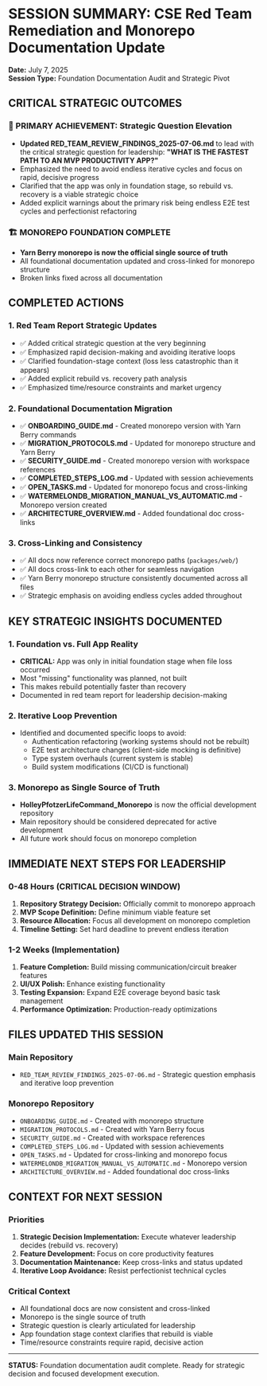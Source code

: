 # SESSION SUMMARY: CSE Red Team Remediation and Monorepo Documentation Update
**Date:** July 7, 2025  
**Session Type:** Foundation Documentation Audit and Strategic Pivot

## CRITICAL STRATEGIC OUTCOMES

### 🚨 PRIMARY ACHIEVEMENT: Strategic Question Elevation
- **Updated RED_TEAM_REVIEW_FINDINGS_2025-07-06.md** to lead with the critical strategic question for leadership: **"WHAT IS THE FASTEST PATH TO AN MVP PRODUCTIVITY APP?"**
- Emphasized the need to avoid endless iterative cycles and focus on rapid, decisive progress
- Clarified that the app was only in foundation stage, so rebuild vs. recovery is a viable strategic choice
- Added explicit warnings about the primary risk being endless E2E test cycles and perfectionist refactoring

### 🏗️ MONOREPO FOUNDATION COMPLETE
- **Yarn Berry monorepo is now the official single source of truth**
- All foundational documentation updated and cross-linked for monorepo structure
- Broken links fixed across all documentation

## COMPLETED ACTIONS

### 1. Red Team Report Strategic Updates
- ✅ Added critical strategic question at the very beginning
- ✅ Emphasized rapid decision-making and avoiding iterative loops
- ✅ Clarified foundation-stage context (loss less catastrophic than it appears)
- ✅ Added explicit rebuild vs. recovery path analysis
- ✅ Emphasized time/resource constraints and market urgency

### 2. Foundational Documentation Migration
- ✅ **ONBOARDING_GUIDE.md** - Created monorepo version with Yarn Berry commands
- ✅ **MIGRATION_PROTOCOLS.md** - Updated for monorepo structure and Yarn Berry
- ✅ **SECURITY_GUIDE.md** - Created monorepo version with workspace references
- ✅ **COMPLETED_STEPS_LOG.md** - Updated with session achievements
- ✅ **OPEN_TASKS.md** - Updated for monorepo focus and cross-linking
- ✅ **WATERMELONDB_MIGRATION_MANUAL_VS_AUTOMATIC.md** - Monorepo version created
- ✅ **ARCHITECTURE_OVERVIEW.md** - Added foundational doc cross-links

### 3. Cross-Linking and Consistency
- ✅ All docs now reference correct monorepo paths (`packages/web/`)
- ✅ All docs cross-link to each other for seamless navigation
- ✅ Yarn Berry monorepo structure consistently documented across all files
- ✅ Strategic emphasis on avoiding endless cycles added throughout

## KEY STRATEGIC INSIGHTS DOCUMENTED

### 1. Foundation vs. Full App Reality
- **CRITICAL:** App was only in initial foundation stage when file loss occurred
- Most "missing" functionality was planned, not built
- This makes rebuild potentially faster than recovery
- Documented in red team report for leadership decision-making

### 2. Iterative Loop Prevention
- Identified and documented specific loops to avoid:
  - Authentication refactoring (working systems should not be rebuilt)
  - E2E test architecture changes (client-side mocking is definitive)
  - Type system overhauls (current system is stable)
  - Build system modifications (CI/CD is functional)

### 3. Monorepo as Single Source of Truth
- **HolleyPfotzerLifeCommand_Monorepo** is now the official development repository
- Main repository should be considered deprecated for active development
- All future work should focus on monorepo completion

## IMMEDIATE NEXT STEPS FOR LEADERSHIP

### 0-48 Hours (CRITICAL DECISION WINDOW)
1. **Repository Strategy Decision:** Officially commit to monorepo approach
2. **MVP Scope Definition:** Define minimum viable feature set
3. **Resource Allocation:** Focus all development on monorepo completion
4. **Timeline Setting:** Set hard deadline to prevent endless iteration

### 1-2 Weeks (Implementation)
1. **Feature Completion:** Build missing communication/circuit breaker features
2. **UI/UX Polish:** Enhance existing functionality
3. **Testing Expansion:** Expand E2E coverage beyond basic task management
4. **Performance Optimization:** Production-ready optimizations

## FILES UPDATED THIS SESSION

### Main Repository
- `RED_TEAM_REVIEW_FINDINGS_2025-07-06.md` - Strategic question emphasis and iterative loop prevention

### Monorepo Repository  
- `ONBOARDING_GUIDE.md` - Created with monorepo structure
- `MIGRATION_PROTOCOLS.md` - Created with Yarn Berry focus
- `SECURITY_GUIDE.md` - Created with workspace references
- `COMPLETED_STEPS_LOG.md` - Updated with session achievements
- `OPEN_TASKS.md` - Updated for cross-linking and monorepo focus
- `WATERMELONDB_MIGRATION_MANUAL_VS_AUTOMATIC.md` - Monorepo version
- `ARCHITECTURE_OVERVIEW.md` - Added foundational doc cross-links

## CONTEXT FOR NEXT SESSION

### Priorities
1. **Strategic Decision Implementation:** Execute whatever leadership decides (rebuild vs. recovery)
2. **Feature Development:** Focus on core productivity features
3. **Documentation Maintenance:** Keep cross-links and status updated
4. **Iterative Loop Avoidance:** Resist perfectionist technical cycles

### Critical Context
- All foundational docs are now consistent and cross-linked
- Monorepo is the single source of truth
- Strategic question is clearly articulated for leadership
- App foundation stage context clarifies that rebuild is viable
- Time/resource constraints require rapid, decisive action

---

**STATUS:** Foundation documentation audit complete. Ready for strategic decision and focused development execution.
